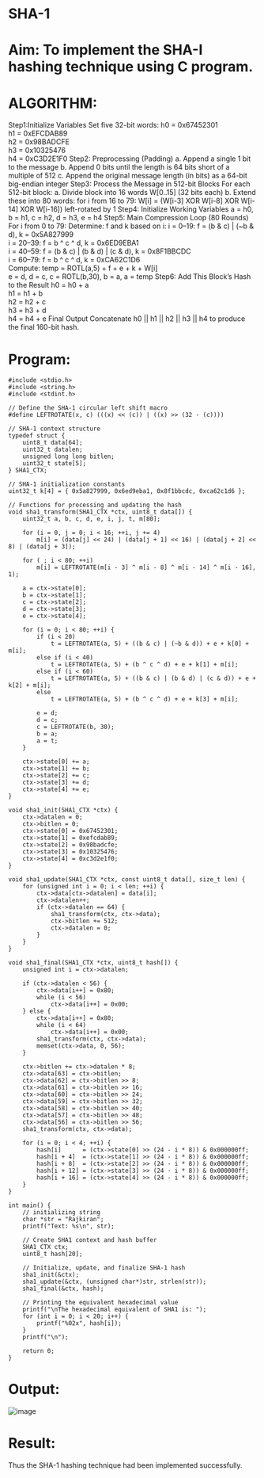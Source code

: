 # SHA-1  
# Aim: To implement the SHA-I hashing technique using C program. 
# ALGORITHM:
Step1:Initialize Variables
Set five 32-bit words:
h0 = 0x67452301  
h1 = 0xEFCDAB89  
h2 = 0x98BADCFE  
h3 = 0x10325476  
h4 = 0xC3D2E1F0
Step2: Preprocessing (Padding)
a. Append a single 1 bit to the message
b. Append 0 bits until the length is 64 bits short of a multiple of 512
c. Append the original message length (in bits) as a 64-bit big-endian integer
Step3: Process the Message in 512-bit Blocks
For each 512-bit block: a. Divide block into 16 words W[0..15] (32 bits each)
b. Extend these into 80 words:
for i from 16 to 79:
W[i] = (W[i-3] XOR W[i-8] XOR W[i-14] XOR W[i-16]) left-rotated by 1
Step4: Initialize Working Variables
a = h0, b = h1, c = h2, d = h3, e = h4
Step5: Main Compression Loop (80 Rounds)
For i from 0 to 79:
Determine: f and k based on i:
i =  0–19: f = (b & c) | (~b & d), k = 0x5A827999  
i = 20–39: f = b ^ c ^ d,           k = 0x6ED9EBA1  
i = 40–59: f = (b & c) | (b & d) | (c & d), k = 0x8F1BBCDC  
i = 60–79: f = b ^ c ^ d,           k = 0xCA62C1D6  
Compute:
temp = ROTL(a,5) + f + e + k + W[i]  
e = d, d = c, c = ROTL(b,30), b = a, a = temp
Step6: Add This Block’s Hash to the Result
h0 = h0 + a  
h1 = h1 + b  
h2 = h2 + c  
h3 = h3 + d  
h4 = h4 + e
Final Output
Concatenate h0 || h1 || h2 || h3 || h4 to produce the final 160-bit hash.


# Program:
```
#include <stdio.h>
#include <string.h>
#include <stdint.h>

// Define the SHA-1 circular left shift macro
#define LEFTROTATE(x, c) (((x) << (c)) | ((x) >> (32 - (c))))

// SHA-1 context structure
typedef struct {
    uint8_t data[64];
    uint32_t datalen;
    unsigned long long bitlen;
    uint32_t state[5];
} SHA1_CTX;

// SHA-1 initialization constants
uint32_t k[4] = { 0x5a827999, 0x6ed9eba1, 0x8f1bbcdc, 0xca62c1d6 };

// Functions for processing and updating the hash
void sha1_transform(SHA1_CTX *ctx, uint8_t data[]) {
    uint32_t a, b, c, d, e, i, j, t, m[80];
    
    for (i = 0, j = 0; i < 16; ++i, j += 4)
        m[i] = (data[j] << 24) | (data[j + 1] << 16) | (data[j + 2] << 8) | (data[j + 3]);
    
    for ( ; i < 80; ++i)
        m[i] = LEFTROTATE(m[i - 3] ^ m[i - 8] ^ m[i - 14] ^ m[i - 16], 1);
    
    a = ctx->state[0];
    b = ctx->state[1];
    c = ctx->state[2];
    d = ctx->state[3];
    e = ctx->state[4];
    
    for (i = 0; i < 80; ++i) {
        if (i < 20)
            t = LEFTROTATE(a, 5) + ((b & c) | (~b & d)) + e + k[0] + m[i];
        else if (i < 40)
            t = LEFTROTATE(a, 5) + (b ^ c ^ d) + e + k[1] + m[i];
        else if (i < 60)
            t = LEFTROTATE(a, 5) + ((b & c) | (b & d) | (c & d)) + e + k[2] + m[i];
        else
            t = LEFTROTATE(a, 5) + (b ^ c ^ d) + e + k[3] + m[i];
        
        e = d;
        d = c;
        c = LEFTROTATE(b, 30);
        b = a;
        a = t;
    }
    
    ctx->state[0] += a;
    ctx->state[1] += b;
    ctx->state[2] += c;
    ctx->state[3] += d;
    ctx->state[4] += e;
}

void sha1_init(SHA1_CTX *ctx) {
    ctx->datalen = 0;
    ctx->bitlen = 0;
    ctx->state[0] = 0x67452301;
    ctx->state[1] = 0xefcdab89;
    ctx->state[2] = 0x98badcfe;
    ctx->state[3] = 0x10325476;
    ctx->state[4] = 0xc3d2e1f0;
}

void sha1_update(SHA1_CTX *ctx, const uint8_t data[], size_t len) {
    for (unsigned int i = 0; i < len; ++i) {
        ctx->data[ctx->datalen] = data[i];
        ctx->datalen++;
        if (ctx->datalen == 64) {
            sha1_transform(ctx, ctx->data);
            ctx->bitlen += 512;
            ctx->datalen = 0;
        }
    }
}

void sha1_final(SHA1_CTX *ctx, uint8_t hash[]) {
    unsigned int i = ctx->datalen;
    
    if (ctx->datalen < 56) {
        ctx->data[i++] = 0x80;
        while (i < 56)
            ctx->data[i++] = 0x00;
    } else {
        ctx->data[i++] = 0x80;
        while (i < 64)
            ctx->data[i++] = 0x00;
        sha1_transform(ctx, ctx->data);
        memset(ctx->data, 0, 56);
    }
    
    ctx->bitlen += ctx->datalen * 8;
    ctx->data[63] = ctx->bitlen;
    ctx->data[62] = ctx->bitlen >> 8;
    ctx->data[61] = ctx->bitlen >> 16;
    ctx->data[60] = ctx->bitlen >> 24;
    ctx->data[59] = ctx->bitlen >> 32;
    ctx->data[58] = ctx->bitlen >> 40;
    ctx->data[57] = ctx->bitlen >> 48;
    ctx->data[56] = ctx->bitlen >> 56;
    sha1_transform(ctx, ctx->data);
    
    for (i = 0; i < 4; ++i) {
        hash[i]      = (ctx->state[0] >> (24 - i * 8)) & 0x000000ff;
        hash[i + 4]  = (ctx->state[1] >> (24 - i * 8)) & 0x000000ff;
        hash[i + 8]  = (ctx->state[2] >> (24 - i * 8)) & 0x000000ff;
        hash[i + 12] = (ctx->state[3] >> (24 - i * 8)) & 0x000000ff;
        hash[i + 16] = (ctx->state[4] >> (24 - i * 8)) & 0x000000ff;
    }
}

int main() {
    // initializing string
    char *str = "Rajkiran";
    printf("Text: %s\n", str);
    
    // Create SHA1 context and hash buffer
    SHA1_CTX ctx;
    uint8_t hash[20];
    
    // Initialize, update, and finalize SHA-1 hash
    sha1_init(&ctx);
    sha1_update(&ctx, (unsigned char*)str, strlen(str));
    sha1_final(&ctx, hash);
    
    // Printing the equivalent hexadecimal value
    printf("\nThe hexadecimal equivalent of SHA1 is: ");
    for (int i = 0; i < 20; i++) {
        printf("%02x", hash[i]);
    }
    printf("\n");

    return 0;
}
```

# Output:
![image](https://github.com/user-attachments/assets/3888c42e-066e-4f2d-ae6c-c6f3e3be5147)

# Result:
Thus the SHA-1 hashing technique had been implemented successfully.

